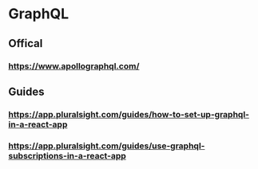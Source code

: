 # GraphQL
## Offical
### https://www.apollographql.com/
## Guides
### https://app.pluralsight.com/guides/how-to-set-up-graphql-in-a-react-app
### https://app.pluralsight.com/guides/use-graphql-subscriptions-in-a-react-app
